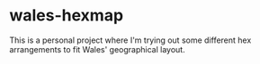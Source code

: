 # wales-hexmap

This is a personal project where I'm trying out some different hex arrangements to fit Wales' geographical layout. 
